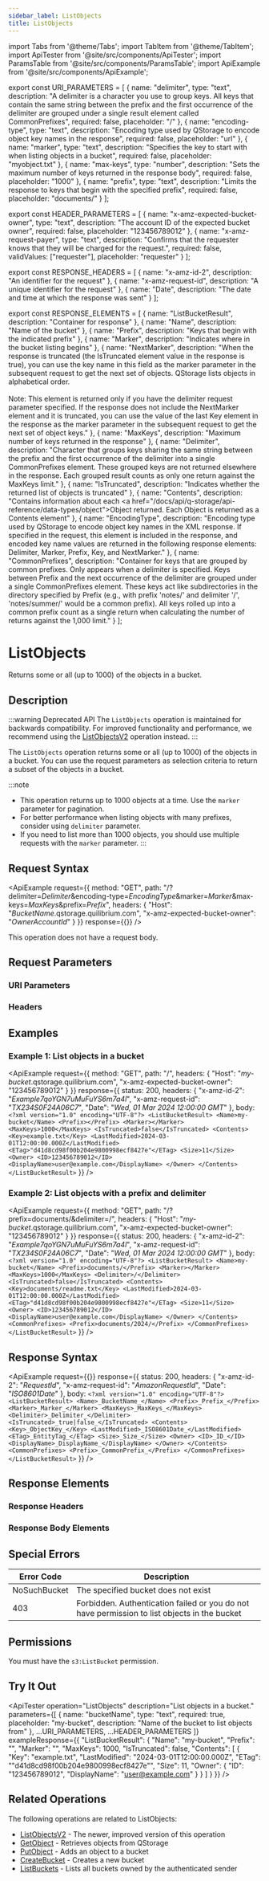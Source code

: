 ```yaml
---
sidebar_label: ListObjects
title: ListObjects
---
```


import Tabs from '@theme/Tabs';
import TabItem from '@theme/TabItem';
import ApiTester from '@site/src/components/ApiTester';
import ParamsTable from '@site/src/components/ParamsTable';
import ApiExample from '@site/src/components/ApiExample';

export const URI_PARAMETERS = [
  {
    name: "delimiter",
    type: "text",
    description: "A delimiter is a character you use to group keys. All keys that contain the same string between the prefix and the first occurrence of the delimiter are grouped under a single result element called CommonPrefixes",
    required: false,
    placeholder: "/"
  },
  {
    name: "encoding-type",
    type: "text",
    description: "Encoding type used by QStorage to encode object key names in the response",
    required: false,
    placeholder: "url"
  },
  {
    name: "marker",
    type: "text",
    description: "Specifies the key to start with when listing objects in a bucket",
    required: false,
    placeholder: "myobject.txt"
  },
  {
    name: "max-keys",
    type: "number",
    description: "Sets the maximum number of keys returned in the response body",
    required: false,
    placeholder: "1000"
  },
  {
    name: "prefix",
    type: "text",
    description: "Limits the response to keys that begin with the specified prefix",
    required: false,
    placeholder: "documents/"
  }
];

export const HEADER_PARAMETERS = [
  {
    name: "x-amz-expected-bucket-owner",
    type: "text",
    description: "The account ID of the expected bucket owner",
    required: false,
    placeholder: "123456789012"
  },
  {
    name: "x-amz-request-payer",
    type: "text",
    description: "Confirms that the requester knows that they will be charged for the request.",
    required: false,
    validValues: ["requester"],
    placeholder: "requester"
  }
];

export const RESPONSE_HEADERS = [
  {
    name: "x-amz-id-2",
    description: "An identifier for the request"
  },
  {
    name: "x-amz-request-id",
    description: "A unique identifier for the request"
  },
  {
    name: "Date",
    description: "The date and time at which the response was sent"
  }
];

export const RESPONSE_ELEMENTS = [
  {
    name: "ListBucketResult",
    description: "Container for response"
  },
  {
    name: "Name",
    description: "Name of the bucket"
  },
  {
    name: "Prefix",
    description: "Keys that begin with the indicated prefix"
  },
  {
    name: "Marker",
    description: "Indicates where in the bucket listing begins"
  },
  {
    name: "NextMarker",
    description: "When the response is truncated (the IsTruncated element value in the response is true), you can use the key name in this field as the marker parameter in the subsequent request to get the next set of objects. QStorage lists objects in alphabetical order.<br/><br/>Note: This element is returned only if you have the delimiter request parameter specified. If the response does not include the NextMarker element and it is truncated, you can use the value of the last Key element in the response as the marker parameter in the subsequent request to get the next set of object keys."
  },
  {
    name: "MaxKeys",
    description: "Maximum number of keys returned in the response"
  },
  {
    name: "Delimiter",
    description: "Character that groups keys sharing the same string between the prefix and the first occurrence of the delimiter into a single CommonPrefixes element. These grouped keys are not returned elsewhere in the response. Each grouped result counts as only one return against the MaxKeys limit."
  },
  {
    name: "IsTruncated",
    description: "Indicates whether the returned list of objects is truncated"
  },
  {
    name: "Contents",
    description: "Contains information about each <a href=\"/docs/api/q-storage/api-reference/data-types/object\">Object</a> returned. Each Object is returned as a Contents element"
  },
  {
    name: "EncodingType",
    description: "Encoding type used by QStorage to encode object key names in the XML response. If specified in the request, this element is included in the response, and encoded key name values are returned in the following response elements: Delimiter, Marker, Prefix, Key, and NextMarker."
  },
  {
    name: "CommonPrefixes",
    description: "Container for keys that are grouped by common prefixes. Only appears when a delimiter is specified. Keys between Prefix and the next occurrence of the delimiter are grouped under a single CommonPrefixes element. These keys act like subdirectories in the directory specified by Prefix (e.g., with prefix 'notes/' and delimiter '/', 'notes/summer/' would be a common prefix). All keys rolled up into a common prefix count as a single return when calculating the number of returns against the 1,000 limit."
  }
];

# ListObjects

Returns some or all (up to 1000) of the objects in a bucket.

## Description
:::warning Deprecated API
The `ListObjects` operation is maintained for backwards compatibility. For improved functionality and performance, we recommend using the [ListObjectsV2](/docs/api/q-storage/api-reference/object-operations/list-objects-v2) operation instead.
:::


The `ListObjects` operation returns some or all (up to 1000) of the objects in a bucket. You can use the request parameters as selection criteria to return a subset of the objects in a bucket.

:::note
- This operation returns up to 1000 objects at a time. Use the `marker` parameter for pagination.
- For better performance when listing objects with many prefixes, consider using `delimiter` parameter.
- If you need to list more than 1000 objects, you should use multiple requests with the `marker` parameter.
:::

## Request Syntax

<ApiExample
  request={{
    method: "GET",
    path: "/?delimiter=_Delimiter_&encoding-type=_EncodingType_&marker=_Marker_&max-keys=_MaxKeys_&prefix=_Prefix_",
    headers: {
      "Host": "_BucketName_.qstorage.quilibrium.com",
      "x-amz-expected-bucket-owner": "_OwnerAccountId_"
    }
  }}
  response={{}}
/>

This operation does not have a request body.

## Request Parameters

### URI Parameters

<ParamsTable parameters={URI_PARAMETERS} />

### Headers

<ParamsTable parameters={HEADER_PARAMETERS} />

## Examples

### Example 1: List objects in a bucket

<ApiExample
  request={{
    method: "GET",
    path: "/",
    headers: {
      "Host": "_my-bucket_.qstorage.quilibrium.com",
      "x-amz-expected-bucket-owner": "123456789012"
    }
  }}
  response={{
    status: 200,
    headers: {
      "x-amz-id-2": "_Example7qoYGN7uMuFuYS6m7a4l_",
      "x-amz-request-id": "_TX234S0F24A06C7_",
      "Date": "_Wed, 01 Mar 2024 12:00:00 GMT_"
    },
    body: `<?xml version="1.0" encoding="UTF-8"?>
<ListBucketResult>
   <Name>my-bucket</Name>
   <Prefix></Prefix>
   <Marker></Marker>
   <MaxKeys>1000</MaxKeys>
   <IsTruncated>false</IsTruncated>
   <Contents>
      <Key>example.txt</Key>
      <LastModified>2024-03-01T12:00:00.000Z</LastModified>
      <ETag>"d41d8cd98f00b204e9800998ecf8427e"</ETag>
      <Size>11</Size>
      <Owner>
         <ID>123456789012</ID>
         <DisplayName>user@example.com</DisplayName>
      </Owner>
   </Contents>
</ListBucketResult>`
  }}
/>

### Example 2: List objects with a prefix and delimiter

<ApiExample
  request={{
    method: "GET",
    path: "/?prefix=documents/&delimiter=/",
    headers: {
      "Host": "_my-bucket_.qstorage.quilibrium.com",
      "x-amz-expected-bucket-owner": "123456789012"
    }
  }}
  response={{
    status: 200,
    headers: {
      "x-amz-id-2": "_Example7qoYGN7uMuFuYS6m7a4l_",
      "x-amz-request-id": "_TX234S0F24A06C7_",
      "Date": "_Wed, 01 Mar 2024 12:00:00 GMT_"
    },
    body: `<?xml version="1.0" encoding="UTF-8"?>
<ListBucketResult>
   <Name>my-bucket</Name>
   <Prefix>documents/</Prefix>
   <Marker></Marker>
   <MaxKeys>1000</MaxKeys>
   <Delimiter>/</Delimiter>
   <IsTruncated>false</IsTruncated>
   <Contents>
      <Key>documents/readme.txt</Key>
      <LastModified>2024-03-01T12:00:00.000Z</LastModified>
      <ETag>"d41d8cd98f00b204e9800998ecf8427e"</ETag>
      <Size>11</Size>
      <Owner>
         <ID>123456789012</ID>
         <DisplayName>user@example.com</DisplayName>
      </Owner>
   </Contents>
   <CommonPrefixes>
      <Prefix>documents/2024/</Prefix>
   </CommonPrefixes>
</ListBucketResult>`
  }}
/>

## Response Syntax

<ApiExample
  request={{}}
  response={{
    status: 200,
    headers: {
      "x-amz-id-2": "_RequestId_",
      "x-amz-request-id": "_AmazonRequestId_",
      "Date": "_ISO8601Date_"
    },
    body: `<?xml version="1.0" encoding="UTF-8"?>
<ListBucketResult>
   <Name>_BucketName_</Name>
   <Prefix>_Prefix_</Prefix>
   <Marker>_Marker_</Marker>
   <MaxKeys>_MaxKeys_</MaxKeys>
   <Delimiter>_Delimiter_</Delimiter>
   <IsTruncated>_true|false_</IsTruncated>
   <Contents>
      <Key>_ObjectKey_</Key>
      <LastModified>_ISO8601Date_</LastModified>
      <ETag>_EntityTag_</ETag>
      <Size>_Size_</Size>
      <Owner>
         <ID>_ID_</ID>
         <DisplayName>_DisplayName_</DisplayName>
      </Owner>
   </Contents>
   <CommonPrefixes>
      <Prefix>_CommonPrefix_</Prefix>
   </CommonPrefixes>
</ListBucketResult>`
  }}
/>

## Response Elements

### Response Headers

<ParamsTable responseElements={RESPONSE_HEADERS} type="response" />

### Response Body Elements

<ParamsTable responseElements={RESPONSE_ELEMENTS} type="response" />

## Special Errors

| Error Code | Description |
|------------|-------------|
| NoSuchBucket | The specified bucket does not exist |
| 403 | Forbidden. Authentication failed or you do not have permission to list objects in the bucket |

## Permissions

You must have the `s3:ListBucket` permission.

## Try It Out

<ApiTester
  operation="ListObjects"
  description="List objects in a bucket."
  parameters={[
    {
      name: "bucketName",
      type: "text",
      required: true,
      placeholder: "my-bucket",
      description: "Name of the bucket to list objects from"
    },
    ...URI_PARAMETERS,
    ...HEADER_PARAMETERS
  ]}
  exampleResponse={{
    "ListBucketResult": {
      "Name": "my-bucket",
      "Prefix": "",
      "Marker": "",
      "MaxKeys": 1000,
      "IsTruncated": false,
      "Contents": [
        {
          "Key": "example.txt",
          "LastModified": "2024-03-01T12:00:00.000Z",
          "ETag": "\"d41d8cd98f00b204e9800998ecf8427e\"",
          "Size": 11,
          "Owner": {
            "ID": "123456789012",
            "DisplayName": "user@example.com"
          }
        }
      ]
    }
  }}
/> 

## Related Operations

The following operations are related to ListObjects:

- [ListObjectsV2](/docs/api/q-storage/api-reference/object-operations/list-objects-v2) - The newer, improved version of this operation
- [GetObject](/docs/api/q-storage/api-reference/object-operations/get-object) - Retrieves objects from QStorage
- [PutObject](/docs/api/q-storage/api-reference/object-operations/put-object) - Adds an object to a bucket
- [CreateBucket](/docs/api/q-storage/api-reference/bucket-operations/create-bucket) - Creates a new bucket
- [ListBuckets](/docs/api/q-storage/api-reference/bucket-operations/list-buckets) - Lists all buckets owned by the authenticated sender 